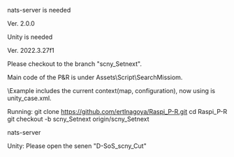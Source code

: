 nats-server is needed

Ver. 2.0.0

Unity is needed

Ver. 2022.3.27f1

Please checkout to the branch "scny_Setnext".

Main code of the P&R is under Assets\Script\SearchMissiom.

\Example includes the current context(map, configuration), now using is unity_case.xml.


Running:
git clone https://github.com/ertlnagoya/Raspi_P-R.git
cd Raspi_P-R
git checkout -b scny_Setnext origin/scny_Setnext

nats-server

Unity:
Please open the senen "D-SoS_scny_Cut"
